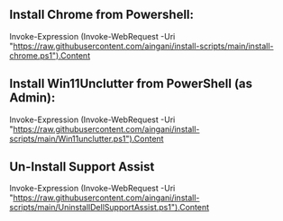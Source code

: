 ## Install Chrome from Powershell:
Invoke-Expression (Invoke-WebRequest -Uri "https://raw.githubusercontent.com/aingani/install-scripts/main/install-chrome.ps1").Content

## Install Win11Unclutter from PowerShell (as Admin):
Invoke-Expression (Invoke-WebRequest -Uri "https://raw.githubusercontent.com/aingani/install-scripts/main/Win11unclutter.ps1").Content

## Un-Install Support Assist
Invoke-Expression (Invoke-WebRequest -Uri "https://raw.githubusercontent.com/aingani/install-scripts/main/UninstallDellSupportAssist.ps1").Content
